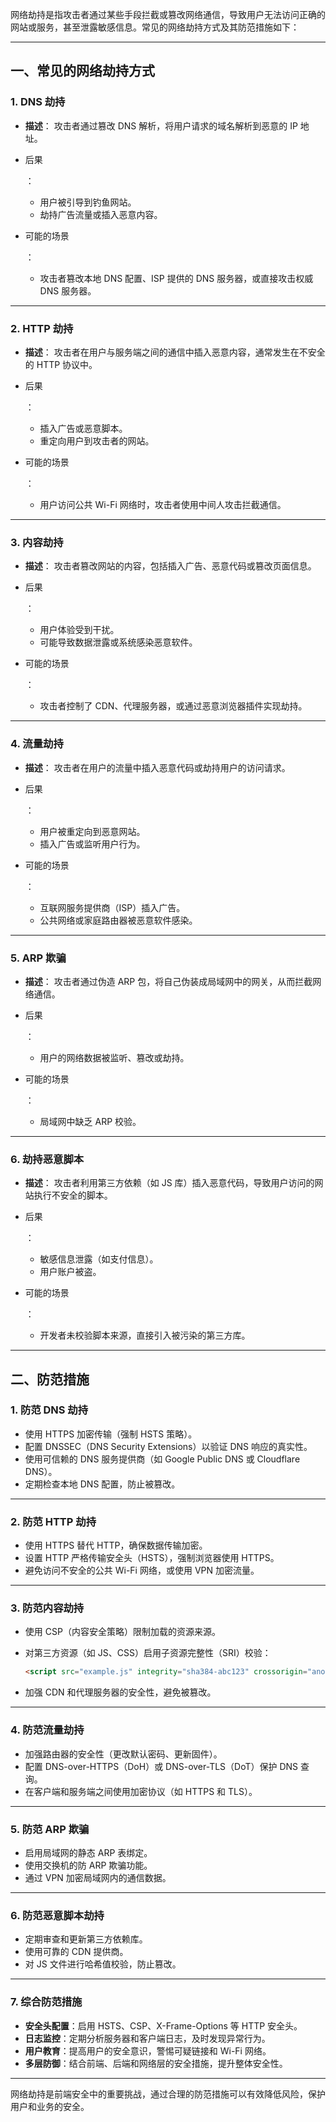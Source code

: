 网络劫持是指攻击者通过某些手段拦截或篡改网络通信，导致用户无法访问正确的网站或服务，甚至泄露敏感信息。常见的网络劫持方式及其防范措施如下：

------

## **一、常见的网络劫持方式**

### 1. **DNS 劫持**

- **描述**：
   攻击者通过篡改 DNS 解析，将用户请求的域名解析到恶意的 IP 地址。

- 后果

  ： 

  - 用户被引导到钓鱼网站。
  - 劫持广告流量或插入恶意内容。

- 可能的场景

  ： 

  - 攻击者篡改本地 DNS 配置、ISP 提供的 DNS 服务器，或直接攻击权威 DNS 服务器。

------

### 2. **HTTP 劫持**

- **描述**：
   攻击者在用户与服务端之间的通信中插入恶意内容，通常发生在不安全的 HTTP 协议中。

- 后果

  ： 

  - 插入广告或恶意脚本。
  - 重定向用户到攻击者的网站。

- 可能的场景

  ： 

  - 用户访问公共 Wi-Fi 网络时，攻击者使用中间人攻击拦截通信。

------

### 3. **内容劫持**

- **描述**：
   攻击者篡改网站的内容，包括插入广告、恶意代码或篡改页面信息。

- 后果

  ： 

  - 用户体验受到干扰。
  - 可能导致数据泄露或系统感染恶意软件。

- 可能的场景

  ： 

  - 攻击者控制了 CDN、代理服务器，或通过恶意浏览器插件实现劫持。

------

### 4. **流量劫持**

- **描述**：
   攻击者在用户的流量中插入恶意代码或劫持用户的访问请求。

- 后果

  ： 

  - 用户被重定向到恶意网站。
  - 插入广告或监听用户行为。

- 可能的场景

  ： 

  - 互联网服务提供商（ISP）插入广告。
  - 公共网络或家庭路由器被恶意软件感染。

------

### 5. **ARP 欺骗**

- **描述**：
   攻击者通过伪造 ARP 包，将自己伪装成局域网中的网关，从而拦截网络通信。

- 后果

  ： 

  - 用户的网络数据被监听、篡改或劫持。

- 可能的场景

  ： 

  - 局域网中缺乏 ARP 校验。

------

### 6. **劫持恶意脚本**

- **描述**：
   攻击者利用第三方依赖（如 JS 库）插入恶意代码，导致用户访问的网站执行不安全的脚本。

- 后果

  ： 

  - 敏感信息泄露（如支付信息）。
  - 用户账户被盗。

- 可能的场景

  ： 

  - 开发者未校验脚本来源，直接引入被污染的第三方库。

------

## **二、防范措施**

### 1. **防范 DNS 劫持**

- 使用 HTTPS 加密传输（强制 HSTS 策略）。
- 配置 DNSSEC（DNS Security Extensions）以验证 DNS 响应的真实性。
- 使用可信赖的 DNS 服务提供商（如 Google Public DNS 或 Cloudflare DNS）。
- 定期检查本地 DNS 配置，防止被篡改。

------

### 2. **防范 HTTP 劫持**

- 使用 HTTPS 替代 HTTP，确保数据传输加密。
- 设置 HTTP 严格传输安全头（HSTS），强制浏览器使用 HTTPS。
- 避免访问不安全的公共 Wi-Fi 网络，或使用 VPN 加密流量。

------

### 3. **防范内容劫持**

- 使用 CSP（内容安全策略）限制加载的资源来源。

- 对第三方资源（如 JS、CSS）启用子资源完整性（SRI）校验： 

  ```html
  <script src="example.js" integrity="sha384-abc123" crossorigin="anonymous"></script>
  ```

- 加强 CDN 和代理服务器的安全性，避免被篡改。

------

### 4. **防范流量劫持**

- 加强路由器的安全性（更改默认密码、更新固件）。
- 配置 DNS-over-HTTPS（DoH）或 DNS-over-TLS（DoT）保护 DNS 查询。
- 在客户端和服务端之间使用加密协议（如 HTTPS 和 TLS）。

------

### 5. **防范 ARP 欺骗**

- 启用局域网的静态 ARP 表绑定。
- 使用交换机的防 ARP 欺骗功能。
- 通过 VPN 加密局域网内的通信数据。

------

### 6. **防范恶意脚本劫持**

- 定期审查和更新第三方依赖库。
- 使用可靠的 CDN 提供商。
- 对 JS 文件进行哈希值校验，防止篡改。

------

### 7. **综合防范措施**

- **安全头配置**：启用 HSTS、CSP、X-Frame-Options 等 HTTP 安全头。
- **日志监控**：定期分析服务器和客户端日志，及时发现异常行为。
- **用户教育**：提高用户的安全意识，警惕可疑链接和 Wi-Fi 网络。
- **多层防御**：结合前端、后端和网络层的安全措施，提升整体安全性。

------

网络劫持是前端安全中的重要挑战，通过合理的防范措施可以有效降低风险，保护用户和业务的安全。
